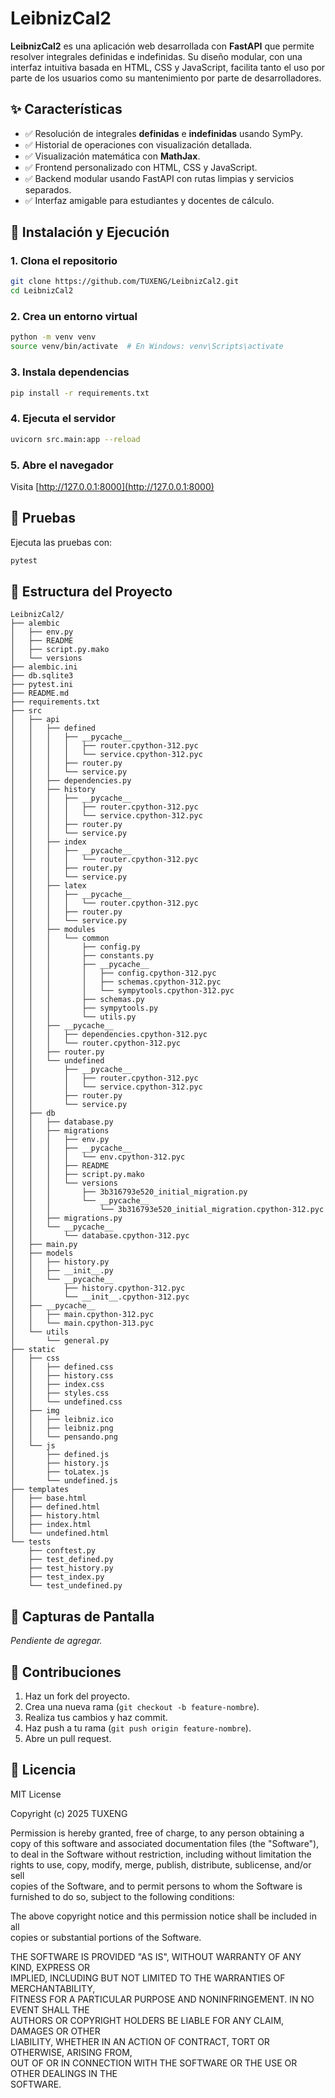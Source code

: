 # LeibnizCal2

**LeibnizCal2** es una aplicación web desarrollada con **FastAPI** que permite resolver integrales definidas e indefinidas. Su diseño modular, con una interfaz intuitiva basada en HTML, CSS y JavaScript, facilita tanto el uso por parte de los usuarios como su mantenimiento por parte de desarrolladores.

## ✨ Características

- ✅ Resolución de integrales **definidas** e **indefinidas** usando SymPy.
- ✅ Historial de operaciones con visualización detallada.
- ✅ Visualización matemática con **MathJax**.
- ✅ Frontend personalizado con HTML, CSS y JavaScript.
- ✅ Backend modular usando FastAPI con rutas limpias y servicios separados.
- ✅ Interfaz amigable para estudiantes y docentes de cálculo.


## 🚀 Instalación y Ejecución

### 1. Clona el repositorio

```bash
git clone https://github.com/TUXENG/LeibnizCal2.git
cd LeibnizCal2
```

### 2. Crea un entorno virtual

```bash
python -m venv venv
source venv/bin/activate  # En Windows: venv\Scripts\activate
```

### 3. Instala dependencias

```bash
pip install -r requirements.txt
```

### 4. Ejecuta el servidor

```bash
uvicorn src.main:app --reload
```

### 5. Abre el navegador

Visita [http://127.0.0.1:8000](http://127.0.0.1:8000)

## 🧪 Pruebas

Ejecuta las pruebas con:

```bash
pytest
```

## 🧱 Estructura del Proyecto

```text
LeibnizCal2/
├── alembic
│   ├── env.py
│   ├── README
│   ├── script.py.mako
│   └── versions
├── alembic.ini
├── db.sqlite3
├── pytest.ini
├── README.md
├── requirements.txt
├── src
│   ├── api
│   │   ├── defined
│   │   │   ├── __pycache__
│   │   │   │   ├── router.cpython-312.pyc
│   │   │   │   └── service.cpython-312.pyc
│   │   │   ├── router.py
│   │   │   └── service.py
│   │   ├── dependencies.py
│   │   ├── history
│   │   │   ├── __pycache__
│   │   │   │   ├── router.cpython-312.pyc
│   │   │   │   └── service.cpython-312.pyc
│   │   │   ├── router.py
│   │   │   └── service.py
│   │   ├── index
│   │   │   ├── __pycache__
│   │   │   │   └── router.cpython-312.pyc
│   │   │   ├── router.py
│   │   │   └── service.py
│   │   ├── latex
│   │   │   ├── __pycache__
│   │   │   │   └── router.cpython-312.pyc
│   │   │   ├── router.py
│   │   │   └── service.py
│   │   ├── modules
│   │   │   └── common
│   │   │       ├── config.py
│   │   │       ├── constants.py
│   │   │       ├── __pycache__
│   │   │       │   ├── config.cpython-312.pyc
│   │   │       │   ├── schemas.cpython-312.pyc
│   │   │       │   └── sympytools.cpython-312.pyc
│   │   │       ├── schemas.py
│   │   │       ├── sympytools.py
│   │   │       └── utils.py
│   │   ├── __pycache__
│   │   │   ├── dependencies.cpython-312.pyc
│   │   │   └── router.cpython-312.pyc
│   │   ├── router.py
│   │   └── undefined
│   │       ├── __pycache__
│   │       │   ├── router.cpython-312.pyc
│   │       │   └── service.cpython-312.pyc
│   │       ├── router.py
│   │       └── service.py
│   ├── db
│   │   ├── database.py
│   │   ├── migrations
│   │   │   ├── env.py
│   │   │   ├── __pycache__
│   │   │   │   └── env.cpython-312.pyc
│   │   │   ├── README
│   │   │   ├── script.py.mako
│   │   │   └── versions
│   │   │       ├── 3b316793e520_initial_migration.py
│   │   │       └── __pycache__
│   │   │           └── 3b316793e520_initial_migration.cpython-312.pyc
│   │   ├── migrations.py
│   │   └── __pycache__
│   │       └── database.cpython-312.pyc
│   ├── main.py
│   ├── models
│   │   ├── history.py
│   │   ├── __init__.py
│   │   └── __pycache__
│   │       ├── history.cpython-312.pyc
│   │       └── __init__.cpython-312.pyc
│   ├── __pycache__
│   │   ├── main.cpython-312.pyc
│   │   └── main.cpython-313.pyc
│   └── utils
│       └── general.py
├── static
│   ├── css
│   │   ├── defined.css
│   │   ├── history.css
│   │   ├── index.css
│   │   ├── styles.css
│   │   └── undefined.css
│   ├── img
│   │   ├── leibniz.ico
│   │   ├── leibniz.png
│   │   └── pensando.png
│   └── js
│       ├── defined.js
│       ├── history.js
│       ├── toLatex.js
│       └── undefined.js
├── templates
│   ├── base.html
│   ├── defined.html
│   ├── history.html
│   ├── index.html
│   └── undefined.html
└── tests
    ├── conftest.py
    ├── test_defined.py
    ├── test_history.py
    ├── test_index.py
    └── test_undefined.py
````

## 📸 Capturas de Pantalla

*Pendiente de agregar.*

## 🤝 Contribuciones

1. Haz un fork del proyecto.
2. Crea una nueva rama (`git checkout -b feature-nombre`).
3. Realiza tus cambios y haz commit.
4. Haz push a tu rama (`git push origin feature-nombre`).
5. Abre un pull request.

## 📜 Licencia

MIT License

Copyright (c) 2025 TUXENG

Permission is hereby granted, free of charge, to any person obtaining a copy
of this software and associated documentation files (the "Software"), to deal
in the Software without restriction, including without limitation the rights
to use, copy, modify, merge, publish, distribute, sublicense, and/or sell  
copies of the Software, and to permit persons to whom the Software is  
furnished to do so, subject to the following conditions:

The above copyright notice and this permission notice shall be included in all  
copies or substantial portions of the Software.

THE SOFTWARE IS PROVIDED "AS IS", WITHOUT WARRANTY OF ANY KIND, EXPRESS OR  
IMPLIED, INCLUDING BUT NOT LIMITED TO THE WARRANTIES OF MERCHANTABILITY,  
FITNESS FOR A PARTICULAR PURPOSE AND NONINFRINGEMENT. IN NO EVENT SHALL THE  
AUTHORS OR COPYRIGHT HOLDERS BE LIABLE FOR ANY CLAIM, DAMAGES OR OTHER  
LIABILITY, WHETHER IN AN ACTION OF CONTRACT, TORT OR OTHERWISE, ARISING FROM,  
OUT OF OR IN CONNECTION WITH THE SOFTWARE OR THE USE OR OTHER DEALINGS IN THE  
SOFTWARE.
